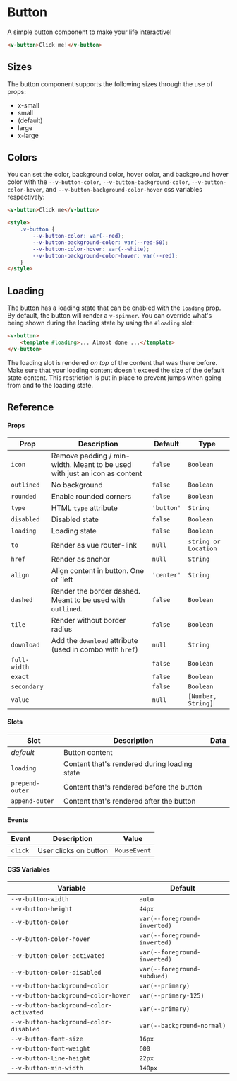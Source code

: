 # Button

A simple button component to make your life interactive!

```html
<v-button>Click me!</v-button>
```

## Sizes

The button component supports the following sizes through the use of props:

- x-small
- small
- (default)
- large
- x-large

## Colors

You can set the color, background color, hover color, and background hover color with the `--v-button-color`,
`--v-button-background-color`, `--v-button-color-hover`, and `--v-button-background-color-hover` css variables
respectively:

```html
<v-button>Click me</v-button>

<style>
	.v-button {
		--v-button-color: var(--red);
		--v-button-background-color: var(--red-50);
		--v-button-color-hover: var(--white);
		--v-button-background-color-hover: var(--red);
	}
</style>
```

## Loading

The button has a loading state that can be enabled with the `loading` prop. By default, the button will render a
`v-spinner`. You can override what's being shown during the loading state by using the `#loading` slot:

```html
<v-button>
	<template #loading>... Almost done ...</template>
</v-button>
```

The loading slot is rendered _on top_ of the content that was there before. Make sure that your loading content doesn't
exceed the size of the default state content. This restriction is put in place to prevent jumps when going from and to
the loading state.

## Reference

#### Props

| Prop         | Description                                                               | Default    | Type                 |
| ------------ | ------------------------------------------------------------------------- | ---------- | -------------------- |
| `icon`       | Remove padding / min-width. Meant to be used with just an icon as content | `false`    | `Boolean`            |
| `outlined`   | No background                                                             | `false`    | `Boolean`            |
| `rounded`    | Enable rounded corners                                                    | `false`    | `Boolean`            |
| `type`       | HTML `type` attribute                                                     | `'button'` | `String`             |
| `disabled`   | Disabled state                                                            | `false`    | `Boolean`            |
| `loading`    | Loading state                                                             | `false`    | `Boolean`            |
| `to`         | Render as vue router-link                                                 | `null`     | `string or Location` |
| `href`       | Render as anchor                                                          | `null`     | `String`             |
| `align`      | Align content in button. One of `left                                     | `'center'` | `String`             |
| `dashed`     | Render the border dashed. Meant to be used with `outlined`.               | `false`    | `Boolean`            |
| `tile`       | Render without border radius                                              | `false`    | `Boolean`            |
| `download`   | Add the `download` attribute (used in combo with `href`)                  | `null`     | `String`             |
| `full-width` |                                                                           | `false`    | `Boolean`            |
| `exact`      |                                                                           | `false`    | `Boolean`            |
| `secondary`  |                                                                           | `false`    | `Boolean`            |
| `value`      |                                                                           | `null`     | `[Number, String]`   |

#### Slots

| Slot            | Description                                  | Data |
| --------------- | -------------------------------------------- | ---- |
| _default_       | Button content                               |      |
| `loading`       | Content that's rendered during loading state |      |
| `prepend-outer` | Content that's rendered before the button    |      |
| `append-outer`  | Content that's rendered after the button     |      |

#### Events

| Event   | Description           | Value        |
| ------- | --------------------- | ------------ |
| `click` | User clicks on button | `MouseEvent` |

#### CSS Variables

| Variable                                | Default                      |
| --------------------------------------- | ---------------------------- |
| `--v-button-width`                      | `auto`                       |
| `--v-button-height`                     | `44px`                       |
| `--v-button-color`                      | `var(--foreground-inverted)` |
| `--v-button-color-hover`                | `var(--foreground-inverted)` |
| `--v-button-color-activated`            | `var(--foreground-inverted)` |
| `--v-button-color-disabled`             | `var(--foreground-subdued)`  |
| `--v-button-background-color`           | `var(--primary)`             |
| `--v-button-background-color-hover`     | `var(--primary-125)`         |
| `--v-button-background-color-activated` | `var(--primary)`             |
| `--v-button-background-color-disabled`  | `var(--background-normal)`   |
| `--v-button-font-size`                  | `16px`                       |
| `--v-button-font-weight`                | `600`                        |
| `--v-button-line-height`                | `22px`                       |
| `--v-button-min-width`                  | `140px`                      |
